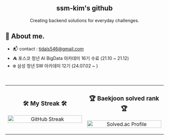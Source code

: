 <div align="center">
  
<h2> ssm-kim's github <a target="_blank" rel="noopener noreferrer" href="https://camo.githubusercontent.com/e8e7b06ecf583bc040eb60e44eb5b8e0ecc5421320a92929ce21522dbc34c891/68747470733a2f2f6d656469612e67697068792e636f6d2f6d656469612f6876524a434c467a6361737252346961377a2f67697068792e676966"></a> </h2> 
  
  Creating backend solutions for everyday challenges. <br>
  
</div>

## 💬 About me.
- :mailbox_with_mail: contact : tjdals546@gmail.com
- :tent: 포스코 청년 AI BigData 아카데미 16기 수료 (21.10 ~ 21.12)
- :snowflake: 삼성 청년 SW 아카데미 12기 (24.07.02 ~ )

<br/>

<table>
  <tr>
    <td width="50%">
      <h3 align="center">🛠️ My Streak 🛠️</h3>
      <p align="center">
        <a href="https://git.io/streak-stats">
          <img src="https://github-readme-streak-stats.herokuapp.com/?user=ssm-kim&theme=blueberry_duo" alt="GitHub Streak" width="100%">
        </a>
      </p>
    </td>
    <td width="50%">
      <h3 align="center">🏆 Baekjoon solved rank 🏆</h3>
      <p align="center">
        <a href="https://solved.ac/tjdals546">
          <img src="http://mazassumnida.wtf/api/v2/generate_badge?boj=tjdals546" alt="Solved.ac Profile" width="100%">
        </a>
      </p>
    </td>
  </tr>
</table>